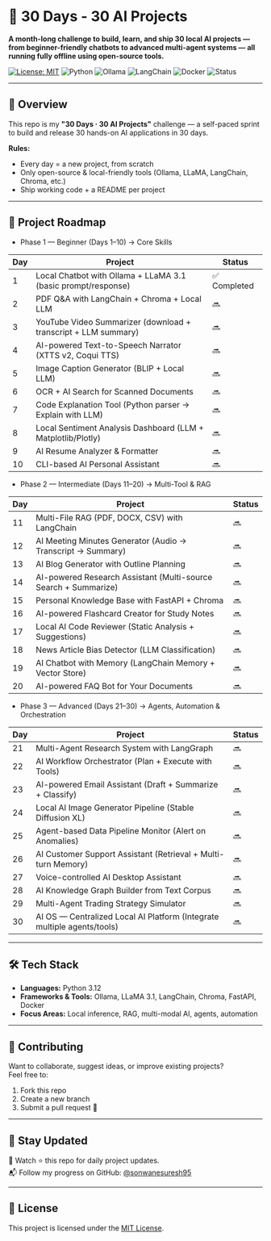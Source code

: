 # 🚀 30 Days - 30 AI Projects

**A month-long challenge to build, learn, and ship 30 local AI projects — from beginner-friendly chatbots to advanced multi-agent systems — all running fully offline using open-source tools.**

[![License: MIT](https://img.shields.io/badge/License-MIT-green.svg)](LICENSE)
![Python](https://img.shields.io/badge/Python-3.12-blue)
![Ollama](https://img.shields.io/badge/Ollama-LLaMA_3.1-orange)
![LangChain](https://img.shields.io/badge/LangChain-RAG-yellow)
![Docker](https://img.shields.io/badge/Docker-Ready-blue)
![Status](https://img.shields.io/badge/Progress-Day_1_Complete-success)

---

## 📜 Overview

This repo is my **"30 Days · 30 AI Projects"** challenge — a self-paced sprint to build and release 30 hands-on AI applications in 30 days.

**Rules:**
- Every day = a new project, from scratch  
- Only open-source & local-friendly tools (Ollama, LLaMA, LangChain, Chroma, etc.)  
- Ship working code + a README per project  

---

## 📅 Project Roadmap

- Phase 1 — Beginner (Days 1–10) → Core Skills</summary>

| Day | Project | Status |
|-----|---------|--------|
| 1   | Local Chatbot with Ollama + LLaMA 3.1 (basic prompt/response) | ✅ Completed |
| 2   | PDF Q&A with LangChain + Chroma + Local LLM | 🔜 |
| 3   | YouTube Video Summarizer (download + transcript + LLM summary) | 🔜 |
| 4   | AI-powered Text-to-Speech Narrator (XTTS v2, Coqui TTS) | 🔜 |
| 5   | Image Caption Generator (BLIP + Local LLM) | 🔜 |
| 6   | OCR + AI Search for Scanned Documents | 🔜 |
| 7   | Code Explanation Tool (Python parser → Explain with LLM) | 🔜 |
| 8   | Local Sentiment Analysis Dashboard (LLM + Matplotlib/Plotly) | 🔜 |
| 9   | AI Resume Analyzer & Formatter | 🔜 |
| 10  | CLI-based AI Personal Assistant | 🔜 |

- Phase 2 — Intermediate (Days 11–20) → Multi-Tool & RAG</summary>

| Day | Project | Status |
|-----|---------|--------|
| 11  | Multi-File RAG (PDF, DOCX, CSV) with LangChain | 🔜 |
| 12  | AI Meeting Minutes Generator (Audio → Transcript → Summary) | 🔜 |
| 13  | AI Blog Generator with Outline Planning | 🔜 |
| 14  | AI-powered Research Assistant (Multi-source Search + Summarize) | 🔜 |
| 15  | Personal Knowledge Base with FastAPI + Chroma | 🔜 |
| 16  | AI-powered Flashcard Creator for Study Notes | 🔜 |
| 17  | Local AI Code Reviewer (Static Analysis + Suggestions) | 🔜 |
| 18  | News Article Bias Detector (LLM Classification) | 🔜 |
| 19  | AI Chatbot with Memory (LangChain Memory + Vector Store) | 🔜 |
| 20  | AI-powered FAQ Bot for Your Documents | 🔜 |

- Phase 3 — Advanced (Days 21–30) → Agents, Automation & Orchestration</summary>

| Day | Project | Status |
|-----|---------|--------|
| 21  | Multi-Agent Research System with LangGraph | 🔜 |
| 22  | AI Workflow Orchestrator (Plan + Execute with Tools) | 🔜 |
| 23  | AI-powered Email Assistant (Draft + Summarize + Classify) | 🔜 |
| 24  | Local AI Image Generator Pipeline (Stable Diffusion XL) | 🔜 |
| 25  | Agent-based Data Pipeline Monitor (Alert on Anomalies) | 🔜 |
| 26  | AI Customer Support Assistant (Retrieval + Multi-turn Memory) | 🔜 |
| 27  | Voice-controlled AI Desktop Assistant | 🔜 |
| 28  | AI Knowledge Graph Builder from Text Corpus | 🔜 |
| 29  | Multi-Agent Trading Strategy Simulator | 🔜 |
| 30  | AI OS — Centralized Local AI Platform (Integrate multiple agents/tools) | 🔜 |


---


## 🛠️ Tech Stack
- **Languages:** Python 3.12
- **Frameworks & Tools:** Ollama, LLaMA 3.1, LangChain, Chroma, FastAPI, Docker
- **Focus Areas:** Local inference, RAG, multi-modal AI, agents, automation

---

## 🤝 Contributing
Want to collaborate, suggest ideas, or improve existing projects?  
Feel free to:
1. Fork this repo
2. Create a new branch
3. Submit a pull request 🚀

---

## 📢 Stay Updated
📌 Watch ⭐ this repo for daily project updates.  
📬 Follow my progress on GitHub: [@sonwanesuresh95](https://github.com/sonwanesuresh95)  

---

## 📄 License
This project is licensed under the [MIT License](LICENSE).

